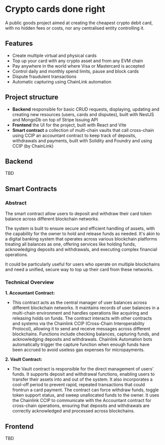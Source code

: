 # Crypto cards done right
A public goods project aimed at creating the cheapest crypto debit card, with no hidden fees or costs, nor any centralised entity controlling it.

## Features
- Create multiple virtual and physical cards
- Top up your card with any crypto asset and from any EVM chain
- Pay anywhere in the world where Visa or Mastercard is accepted
- Control daily and monthly spend limits, pause and block cards
- Dispute fraudulent transactions
- Automatic capturing using ChainLink automation

## Project structure
* **Backend** responsible for basic CRUD requests, displaying, updating and creating new resources (users, cards and disputes), built with NestJS and MongoDb on top of Stripe Issuing API
* **Frontend** the UI for the project, built with React and Vite
* **Smart contract** a collection of multi-chain vaults that call cross-chain using CCIP an accountant contract to keep track of deposits, withdrawals and payments, built with Solidity and Foundry and using CCIP (by ChainLink)

## Backend
TBD

## Smart Contracts
### Abstract

The smart contract allow users to deposit and withdraw their card token balance across different blockchain networks. 

The system is built to ensure secure and efficient handling of assets, with the capability for the owner to hold and release funds as needed. It's akin to a digital banking system that operates across various blockchain platforms treating all balances as one, offering services like holding funds, acknowledging deposits and withdrawals, and executing complex financial operations. 

It could be particularly useful for users who operate on multiple blockchains and need a unified, secure way to top up their card from these networks.

### Technical Overview

**1. Accountant Contract:**
   - This contract acts as the central manager of user balances across different blockchain networks. It maintains records of user balances in a multi-chain environment and handles operations like acquiring and releasing holds on funds. The contract interacts with other contracts and systems via the Chainlink CCIP (Cross-Chain Interoperability Protocol), allowing it to send and receive messages across different blockchains. Functions include checking balances, capturing funds, and acknowledging deposits and withdrawals.
   Chainlink Automation bots automatically trigger the capture function when enough funds have been accrued to avoid useless gas expenses for micropayments.

**2. Vault Contract:**
   - The Vault contract is responsible for the direct management of users' funds. It supports deposit and withdrawal functions, enabling users to transfer their assets into and out of the system. It also incorporates a cool-off period to prevent rapid, repeated transactions that could frontrun a card payment. The contract can force withdraw funds, toggle token support status, and sweep unallocated funds to the owner. It uses the Chainlink CCIP to communicate with the Accountant contract for cross-chain operations, ensuring that deposits and withdrawals are correctly acknowledged and processed across blockchains.

## Frontend
TBD
